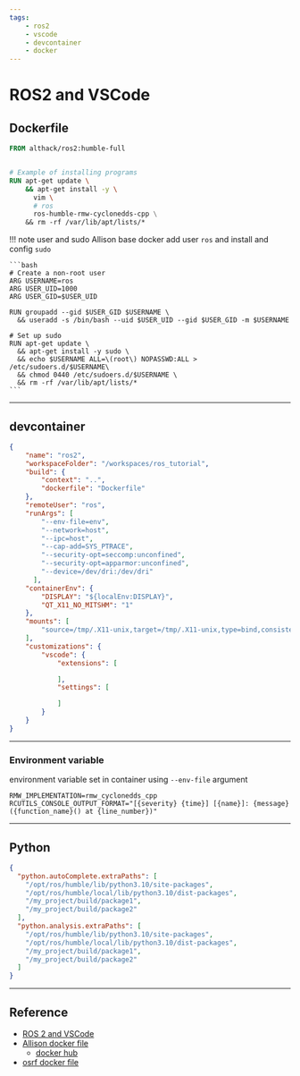 ```yaml
---
tags:
    - ros2
    - vscode
    - devcontainer
    - docker
---
```


# ROS2 and VSCode



## Dockerfile

```Dockerfile
FROM althack/ros2:humble-full


# Example of installing programs
RUN apt-get update \
    && apt-get install -y \
      vim \
      # ros
      ros-humble-rmw-cyclonedds-cpp \
    && rm -rf /var/lib/apt/lists/*

```

!!! note user and sudo
     Allison base docker add user `ros` and install and config `sudo`

    ```bash
    # Create a non-root user
    ARG USERNAME=ros
    ARG USER_UID=1000
    ARG USER_GID=$USER_UID

    RUN groupadd --gid $USER_GID $USERNAME \
      && useradd -s /bin/bash --uid $USER_UID --gid $USER_GID -m $USERNAME

    # Set up sudo
    RUN apt-get update \
      && apt-get install -y sudo \
      && echo $USERNAME ALL=\(root\) NOPASSWD:ALL > /etc/sudoers.d/$USERNAME\
      && chmod 0440 /etc/sudoers.d/$USERNAME \
      && rm -rf /var/lib/apt/lists/*
    ```



---

## devcontainer

```json title="devcontainer.json"
{
    "name": "ros2",
    "workspaceFolder": "/workspaces/ros_tutorial",
    "build": {
        "context": "..",
        "dockerfile": "Dockerfile"
    },
    "remoteUser": "ros",
    "runArgs": [
        "--env-file=env",
        "--network=host",
        "--ipc=host",
        "--cap-add=SYS_PTRACE",
        "--security-opt=seccomp:unconfined",
        "--security-opt=apparmor:unconfined",
        "--device=/dev/dri:/dev/dri"
	  ],
    "containerEnv": {
        "DISPLAY": "${localEnv:DISPLAY}",
        "QT_X11_NO_MITSHM": "1"
    },
    "mounts": [
        "source=/tmp/.X11-unix,target=/tmp/.X11-unix,type=bind,consistency=cached"
    ],
    "customizations": {
        "vscode": {
            "extensions": [

            ],
            "settings": [

            ]
        }
    }
}
```

---

### Environment variable
environment variable set in container using `--env-file` argument

```title="env"
RMW_IMPLEMENTATION=rmw_cyclonedds_cpp
RCUTILS_CONSOLE_OUTPUT_FORMAT="[{severity} {time}] [{name}]: {message} ({function_name}() at {line_number})"
```


---

## Python

```json
{
  "python.autoComplete.extraPaths": [
    "/opt/ros/humble/lib/python3.10/site-packages",
    "/opt/ros/humble/local/lib/python3.10/dist-packages",
    "/my_project/build/package1",
    "/my_project/build/package2"
  ],
  "python.analysis.extraPaths": [
    "/opt/ros/humble/lib/python3.10/site-packages",
    "/opt/ros/humble/local/lib/python3.10/dist-packages",
    "/my_project/build/package1",
    "/my_project/build/package2"
  ]
}
```

---

## Reference
- [ROS 2 and VSCode](https://picknik.ai/vscode/docker/ros2/2024/01/23/ROS2-and-VSCode.html)
- [Allison docker file](https://github.com/athackst/dockerfiles)
  - [docker hub](https://hub.docker.com/r/althack/ros2)
- [osrf docker file](https://hub.docker.com/r/osrf/ros)